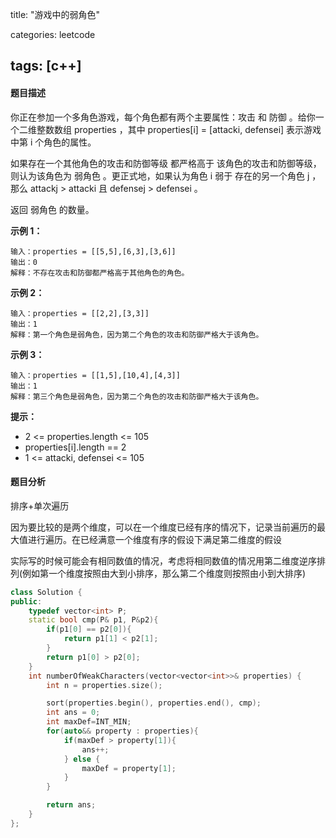 title: "游戏中的弱角色"

categories: leetcode

tags: [c++]
---

#### 题目描述

你正在参加一个多角色游戏，每个角色都有两个主要属性：攻击 和 防御 。给你一个二维整数数组 properties ，其中 properties[i] = [attacki, defensei] 表示游戏中第 i 个角色的属性。

如果存在一个其他角色的攻击和防御等级 都严格高于 该角色的攻击和防御等级，则认为该角色为 弱角色 。更正式地，如果认为角色 i 弱于 存在的另一个角色 j ，那么 attackj > attacki 且 defensej > defensei 。

返回 弱角色 的数量。

**示例 1：**

~~~
输入：properties = [[5,5],[6,3],[3,6]]
输出：0
解释：不存在攻击和防御都严格高于其他角色的角色。
~~~

**示例 2：**

~~~
输入：properties = [[2,2],[3,3]]
输出：1
解释：第一个角色是弱角色，因为第二个角色的攻击和防御严格大于该角色。
~~~

**示例 3：**

~~~
输入：properties = [[1,5],[10,4],[4,3]]
输出：1
解释：第三个角色是弱角色，因为第二个角色的攻击和防御严格大于该角色。
~~~



**提示：**

* 2 <= properties.length <= 105
* properties[i].length == 2
* 1 <= attacki, defensei <= 105

#### 题目分析

排序+单次遍历

因为要比较的是两个维度，可以在一个维度已经有序的情况下，记录当前遍历的最大值进行遍历。在已经满意一个维度有序的假设下满足第二维度的假设

实际写的时候可能会有相同数值的情况，考虑将相同数值的情况用第二维度逆序排列(例如第一个维度按照由大到小排序，那么第二个维度则按照由小到大排序)

~~~c++
class Solution {
public:
    typedef vector<int> P;
    static bool cmp(P& p1, P&p2){
        if(p1[0] == p2[0]){
            return p1[1] < p2[1];
        }
        return p1[0] > p2[0];        
    }
    int numberOfWeakCharacters(vector<vector<int>>& properties) {
        int n = properties.size();

        sort(properties.begin(), properties.end(), cmp);
        int ans = 0;
        int maxDef=INT_MIN;
        for(auto&& property : properties){
            if(maxDef > property[1]){
                ans++;
            } else {
                maxDef = property[1];
            }
        }

        return ans;
    }
};
~~~


